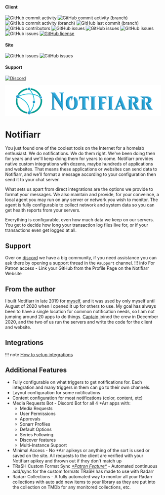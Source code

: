 
#### Client

![GitHub commit activity](https://img.shields.io/github/commit-activity/t/notifiarr/notifiarr?label=Commits&style=for-the-badge&color=526cfe)
![GitHub commit activity (branch)](https://img.shields.io/github/commit-activity/t/notifiarr/notifiarr/main?label=Stable%20(:latest)&style=for-the-badge&color=526cfe)
![GitHub commit activity (branch)](https://img.shields.io/github/commit-activity/t/notifiarr/notifiarr/unstable?label=Unstable%20(:unstable)&style=for-the-badge&color=526cfe)
![GitHub last commit (branch)](https://img.shields.io/github/last-commit/notifiarr/notifiarr/unstable?label=Last%20(:unstable)&style=for-the-badge&color=526cfe)
![GitHub contributors](https://img.shields.io/github/contributors/notifiarr/notifiarr?label=Contributors&style=for-the-badge&color=526cfe)
![GitHub issues](https://img.shields.io/github/issues/Notifiarr/notifiarr?&logo=github&style=for-the-badge&color=526cfe)
![GitHub issues](https://img.shields.io/github/issues-closed/Notifiarr/notifiarr?&logo=github&style=for-the-badge&color=526cfe)
![GitHub issues](https://img.shields.io/github/issues-pr/Notifiarr/notifiarr?&logo=github&style=for-the-badge&color=526cfe)
![GitHub issues](https://img.shields.io/github/issues-pr-closed/Notifiarr/notifiarr?&logo=github&style=for-the-badge&color=526cfe)
[![GitHub license](https://img.shields.io/github/license/Notifiarr/notifiarr?&logo=github&style=for-the-badge&color=526cfe)](https://github.com/Notifiarr/notifiarr/blob/main/LICENSE)

#### Site

![GitHub issues](https://img.shields.io/github/issues/Notifiarr/website?&logo=github&style=for-the-badge&color=526cfe)
![GitHub issues](https://img.shields.io/github/issues-closed/Notifiarr/website?&logo=github&style=for-the-badge&color=526cfe)

#### Support

[![Discord](https://img.shields.io/discord/764440599066574859?label=Discord&style=for-the-badge&color=7F00FF)](https://notifiarr.com/discord)

![Logo](assets/logo.png)

# Notifiarr

You just found one of the coolest tools on the Internet for a homelab enthusiast.
We do notifications. We do them right. We've been doing then for years and we'll keep doing them for years to come.
Notifiarr provides native custom integrations with dozens, maybe hundreds of applications and websites.
That means these applications or websites can send data to Notifiarr, and we'll format a message according to
your configuration then send it to your chat server.

What sets us apart from direct integrations are the options we provide to format your messages. We also maintain and provide, for your conveince, a local agent you may run on any server or network you wish to monitor. The agent is fully configurable to collect network and system data so you can get health reports from your servers.

Everything is configurable, even how much data we keep on our servers. You get to decide how long your transaction log files live for, or if your transactions even get logged at all.

## Support

Over on [discord](https://notifiarr.com/discord)
we have a big community, if you need assistance you can ask there by opening a support thread in the `#support` channel.
!!! info
    For Patron access - Link your GitHub from the Profile Page on the Notifiarr Website

## From the author

I built Notifiarr in late 2019 for [myself](https://github.com/austinwbest), and it was used by only myself until
August of 2020 when I opened it up for others to use. My goal has always been to have a single location for common
notification needs, so I am not jumping around 20 apps to do things. [Captain](https://github.com/davidnewhall)
joined the crew in December 2020, and the two of us run the servers and write the code for the client and website.

## Integrations

!!! note
    [How to setup integrations](pages/integrations/basicUsage.md#how-to-setup-integrations)

## Additional Features

- Fully configurable on what triggers to get notifications for. Each integration and many triggers in them can go to their own channels.
- Layout configuration for some notifications
- Content configuration for most notifications (color, content, etc)
- Media Requests Bot - Discord Bot for all 4 \*Arr apps with:
  - Media Requests
  - User Permissions
  - Approvals
  - Sonarr Profiles
  - Default Options
  - Series Following
  - Discover features
  - Multi-Instance Support
- Minimal Access - No \*Arr apikeys or anything of the sort is used or saved on the site.
  All requests to the client are verified with your Notifiarr apikey and thrown out if they don't match up
- TRaSH Custom Format Sync [*\*Patron Feature\**](pages/faq/faq.md#q-what-are-the-user-level-differences) -
  Automated continuous add/sync for the custom formats TRaSH has made to use with Radarr
- Radarr Collections - A fully automated way to monitor all your Radarr collections with auto add new
  items to your library as they are put into the collection on TMDb for any monitored collections, etc.
